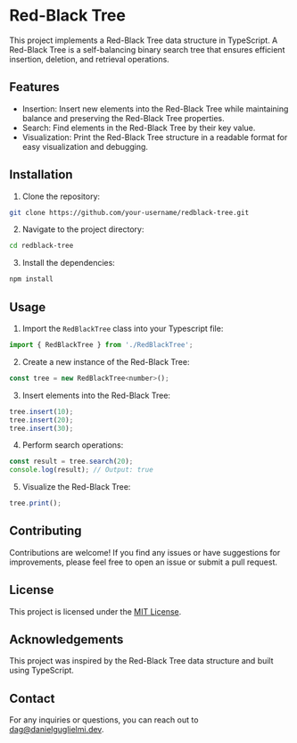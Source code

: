 # Red-Black Tree

This project implements a Red-Black Tree data structure in TypeScript. A Red-Black Tree is a self-balancing binary search tree that ensures efficient insertion, deletion, and retrieval operations.

## Features

- Insertion: Insert new elements into the Red-Black Tree while maintaining balance and preserving the Red-Black Tree properties.
- Search: Find elements in the Red-Black Tree by their key value.
- Visualization: Print the Red-Black Tree structure in a readable format for easy visualization and debugging.

## Installation

1. Clone the repository:

```bash
git clone https://github.com/your-username/redblack-tree.git
```

2. Navigate to the project directory:
```bash
cd redblack-tree
```

3. Install the dependencies:
```bash
npm install
```

## Usage

1. Import the `RedBlackTree` class into your Typescript file:
```js
import { RedBlackTree } from './RedBlackTree';
```

2. Create a new instance of the Red-Black Tree:
```js
const tree = new RedBlackTree<number>();
```

3. Insert elements into the Red-Black Tree:
```js
tree.insert(10);
tree.insert(20);
tree.insert(30);
```

4. Perform search operations:
```js
const result = tree.search(20);
console.log(result); // Output: true
```

5. Visualize the Red-Black Tree:
```js
tree.print();
```

## Contributing

Contributions are welcome! If you find any issues or have suggestions for improvements, please feel free to open an issue or submit a pull request.

## License

This project is licensed under the [MIT License](LICENSE).

## Acknowledgements

This project was inspired by the Red-Black Tree data structure and built using TypeScript.

## Contact

For any inquiries or questions, you can reach out to [dag@danielguglielmi.dev](mailto:dag@danielguglielmi.dev).



